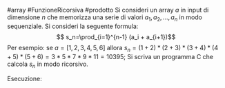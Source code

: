 #array #FunzioneRicorsiva #prodotto 
Si consideri un array $a$ in input di dimensione $n$ che memorizza una serie di valori $a_1, a_2, . . ., a_n$ in modo sequenziale. Si consideri la seguente formula: $$ s_n=\prod_{i=1}^{n-1} (a_i + a_{i+1})$$
Per esempio: se $a = [1, 2, 3, 4, 5, 6]$ allora $s_n = (1 + 2)*(2 + 3)*(3 + 4)*(4 + 5)*(5 + 6) = 3 * 5 * 7 * 9 * 11 = 10395;$
Si scriva un programma C che calcola $s_n$ in modo ricorsivo.

Esecuzione:
```c

```